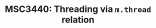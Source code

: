 ---
title: "MSC3440: Threading via `m.thread` relation"
published: true
category: ux
created_at: "2021-10-13"
updated_at: "2022-02-08"
description:
keywords: proposal-in-review
client_stats:
  element:
    web:
      ... : "a #1"
    ios:
    android:
      1.3.9: "a #1"
      1.3.18: "a #1"
  hydrogen:
    web:
      0.2.22: "y"
      0.2.23: "y"
  cinny:
    web:
      1.7.0: "n #2"
server_stats:
  synapse:
    all:
      1.45.0: "n"
      1.46.0: "a #3"
      ...: "a #3"
      1.52.0: "a #3"
sdk_stats:
services_stats:
footnotes:
- key: "1"
  value: "Available as a Labs features"
- key: "2"
  value: "[Cinny Tracking Issue #257](https://github.com/ajbura/cinny/issues/257)"
- key: "3"
  value: "Synapse implementes thread summaries by `rel_type=io.element.thread` when `msc3440_enabled` is enabled in the configuration"
notes:
links:
 - title: "PR for MSC3440"
   link: "https://github.com/matrix-org/matrix-doc/pull/3440"
 - title: Rendered
   link: "https://github.com/matrix-org/matrix-doc/blob/gsouquet/threading-via-relations/proposals/3440-threading-via-relations.md"
---
